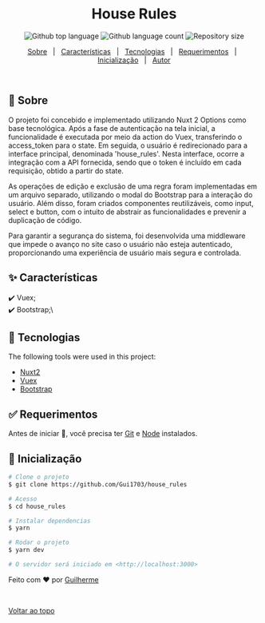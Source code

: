 <h1 align="center">House Rules</h1>

<p align="center">
  <img alt="Github top language" src="https://img.shields.io/github/languages/top/Gui1703/House-Rules-Nuxt?color=56BEB8">

  <img alt="Github language count" src="https://img.shields.io/github/languages/count/Gui1703/House-Rules-Nuxt?color=56BEB8">

  <img alt="Repository size" src="https://img.shields.io/github/repo-size/Gui1703/House-Rules-Nuxt?color=56BEB8">
</p>

<p align="center">
  <a href="#dart-about">Sobre</a> &#xa0; | &#xa0; 
  <a href="#sparkles-features">Características</a> &#xa0; | &#xa0;
  <a href="#rocket-technologies">Tecnologias</a> &#xa0; | &#xa0;
  <a href="#white_check_mark-requirements">Requerimentos</a> &#xa0; | &#xa0;
  <a href="#checkered_flag-starting">Inicialização</a> &#xa0; | &#xa0;
  <a href="https://github.com/Gui1703" target="_blank">Autor</a>
</p>

<br>

## :dart: Sobre ##

O projeto foi concebido e implementado utilizando Nuxt 2 Options como base tecnológica. Após a fase de autenticação na tela inicial, a funcionalidade é executada por meio da action do Vuex, transferindo o access_token para o state. Em seguida, o usuário é redirecionado para a interface principal, denominada 'house_rules'. Nesta interface, ocorre a integração com a API fornecida, sendo que o token é incluído em cada requisição, obtido a partir do state.

As operações de edição e exclusão de uma regra foram implementadas em um arquivo separado, utilizando o modal do Bootstrap para a interação do usuário. Além disso, foram criados componentes reutilizáveis, como input, select e button, com o intuito de abstrair as funcionalidades e prevenir a duplicação de código.

Para garantir a segurança do sistema, foi desenvolvida uma middleware que impede o avanço no site caso o usuário não esteja autenticado, proporcionando uma experiência de usuário mais segura e controlada.

## :sparkles: Características ##

:heavy_check_mark: Vuex;\
:heavy_check_mark: Bootstrap;\

## :rocket: Tecnologias ##

The following tools were used in this project:

- [Nuxt2](https://v2.nuxt.com/)
- [Vuex](https://vuex.vuejs.org/)
- [Bootstrap](https://getbootstrap.com/)

## :white_check_mark: Requerimentos ##

Antes de iniciar :checkered_flag:, você precisa ter [Git](https://git-scm.com) e [Node](https://nodejs.org/en/) instalados.

## :checkered_flag: Inicialização ##

```bash
# Clone o projeto
$ git clone https://github.com/Gui1703/house_rules

# Acesso
$ cd house_rules

# Instalar dependencias
$ yarn

# Rodar o projeto
$ yarn dev

# O servidor será iniciado em <http://localhost:3000>
```


Feito com :heart: por <a href="https://github.com/Gui1703" target="_blank">Guilherme</a>

&#xa0;

<a href="#top">Voltar ao topo</a>
